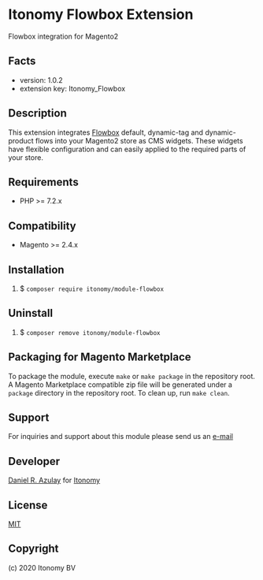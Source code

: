 Itonomy Flowbox Extension
=====================
Flowbox integration for Magento2

Facts
-----
- version: 1.0.2
- extension key: Itonomy_Flowbox

Description
-----------
This extension integrates [Flowbox](https://getflowbox.com) default, dynamic-tag and dynamic-product flows into your Magento2 store as CMS widgets. These widgets have flexible configuration and can easily applied to the required parts of your store.

Requirements
------------
- PHP >= 7.2.x

Compatibility
-------------
- Magento >= 2.4.x

Installation
-------------------------
1. $ `composer require itonomy/module-flowbox`

Uninstall
--------------
1. $ `composer remove itonomy/module-flowbox`

Packaging for Magento Marketplace
--------------
To package the module, execute `make` or `make package` in the repository root. A Magento Marketplace compatible zip file will be generated under a `package` directory in the repository root. 
To clean up, run `make clean`.

Support
-------
For inquiries and support about this module please send us an [e-mail](mailto://support@itonomy.nl) 

Developer
---------
[Daniel R. Azulay](mailto://daniel.azulay@itonomy.nl) for [Itonomy](http://www.itonomy.nl)

License
-------
[MIT](http://opensource.org/licenses/mit)

Copyright
---------
(c) 2020 Itonomy BV
